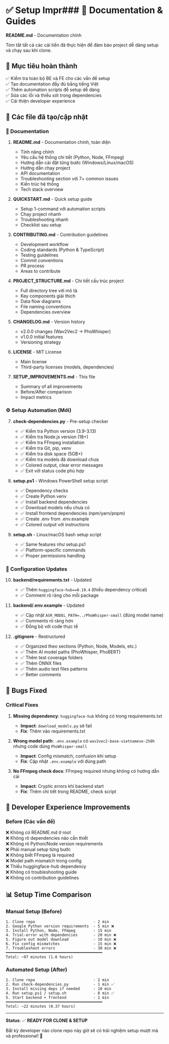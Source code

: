 # ✅ Setup Impr### 📝 Documentation & Guides
**README.md** - Documentation chính

Tóm tắt tất cả các cải tiến đã thực hiện để đảm bảo project dễ dàng setup và chạy sau khi clone.

## 🎯 Mục tiêu hoàn thành

✅ Kiểm tra toàn bộ BE và FE cho các vấn đề setup  
✅ Tạo documentation đầy đủ bằng tiếng Việt  
✅ Thêm automation scripts để setup dễ dàng  
✅ Sửa các lỗi và thiếu sót trong dependencies  
✅ Cải thiện developer experience

## 📝 Các file đã tạo/cập nhật

### 📄 Documentation
1. **README.md** - Documentation chính, toàn diện
   - Tính năng chính
   - Yêu cầu hệ thống chi tiết (Python, Node, FFmpeg)
   - Hướng dẫn cài đặt từng bước (Windows/Linux/macOS)
   - Hướng dẫn chạy project
   - API documentation
   - Troubleshooting section với 7+ common issues
   - Kiến trúc hệ thống
   - Tech stack overview

2. **QUICKSTART.md** - Quick setup guide
   - Setup 1-command với automation scripts
   - Chạy project nhanh
   - Troubleshooting nhanh
   - Checklist sau setup

3. **CONTRIBUTING.md** - Contribution guidelines
   - Development workflow
   - Coding standards (Python & TypeScript)
   - Testing guidelines
   - Commit conventions
   - PR process
   - Areas to contribute

4. **PROJECT_STRUCTURE.md** - Chi tiết cấu trúc project
   - Full directory tree với mô tả
   - Key components giải thích
   - Data flow diagrams
   - File naming conventions
   - Dependencies overview

5. **CHANGELOG.md** - Version history
   - v2.0.0 changes (Wav2Vec2 → PhoWhisper)
   - v1.0.0 initial features
   - Versioning strategy

6. **LICENSE** - MIT License
   - Main license
   - Third-party licenses (models, dependencies)

7. **SETUP_IMPROVEMENTS.md** - This file
   - Summary of all improvements
   - Before/After comparison
   - Impact metrics

### ⚙️ Setup Automation (Mới)

7. **check-dependencies.py** - Pre-setup checker
   - ✅ Kiểm tra Python version (3.9-3.13)
   - ✅ Kiểm tra Node.js version (18+)
   - ✅ Kiểm tra FFmpeg installation
   - ✅ Kiểm tra Git, pip, venv
   - ✅ Kiểm tra disk space (5GB+)
   - ✅ Kiểm tra models đã download chưa
   - ✅ Colored output, clear error messages
   - ✅ Exit với status code phù hợp

8. **setup.ps1** - Windows PowerShell setup script
   - ✅ Dependency checks
   - ✅ Create Python venv
   - ✅ Install backend dependencies
   - ✅ Download models nếu chưa có
   - ✅ Install frontend dependencies (npm/yarn/pnpm)
   - ✅ Create .env from .env.example
   - ✅ Colored output với instructions

9. **setup.sh** - Linux/macOS bash setup script
   - ✅ Same features như setup.ps1
   - ✅ Platform-specific commands
   - ✅ Proper permissions handling

### 🔧 Configuration Updates

10. **backend/requirements.txt** - Updated
    - ✅ Thêm `huggingface-hub==0.19.4` (thiếu dependency critical)
    - ✅ Comment rõ ràng cho mỗi package

11. **backend/.env.example** - Updated
    - ✅ Cập nhật `ASR_MODEL_PATH=../PhoWhisper-small` (đúng model name)
    - ✅ Comments rõ ràng hơn
    - ✅ Đồng bộ với code thực tế

12. **.gitignore** - Restructured
    - ✅ Organized theo sections (Python, Node, Models, etc.)
    - ✅ Thêm AI model paths (PhoWhisper, PhoBERT)
    - ✅ Thêm test coverage folders
    - ✅ Thêm ONNX files
    - ✅ Thêm audio test files patterns
    - ✅ Better comments


## 🐛 Bugs Fixed

### Critical Fixes
1. **Missing dependency**: `huggingface-hub` không có trong requirements.txt
   - **Impact**: `download_models.py` sẽ fail
   - **Fix**: Thêm vào requirements.txt

2. **Wrong model path**: `.env.example` có `wav2vec2-base-vietnamese-250h` nhưng code dùng `PhoWhisper-small`
   - **Impact**: Config mismatch, confusion khi setup
   - **Fix**: Cập nhật `.env.example` với đúng path

3. **No FFmpeg check docs**: FFmpeg required nhưng không có hướng dẫn cài
   - **Impact**: Cryptic errors khi backend start
   - **Fix**: Thêm chi tiết trong README, check script

## 🚀 Developer Experience Improvements

### Before (Các vấn đề)
❌ Không có README.md ở root  
❌ Không rõ dependencies nào cần thiết  
❌ Không rõ Python/Node version requirements  
❌ Phải manual setup từng bước  
❌ Không biết FFmpeg là required  
❌ Model path mismatch trong config  
❌ Thiếu huggingface-hub dependency  
❌ Không có troubleshooting guide  
❌ Không có contribution guidelines  


## 📊 Setup Time Comparison

### Manual Setup (Before)
```
1. Clone repo                          - 2 min
2. Google Python version requirements  - 5 min ❌
3. Install Python, Node, FFmpeg        - 15 min
4. Trial-error with dependencies       - 20 min ❌
5. Figure out model download           - 10 min ❌
6. Fix config mismatches               - 15 min ❌
7. Troubleshoot errors                 - 30 min ❌
━━━━━━━━━━━━━━━━━━━━━━━━━━━━━━━━━━━━━━━━━━━
Total: ~97 minutes (1.6 hours)
```

### Automated Setup (After)
```
1. Clone repo                          - 2 min
2. Run check-dependencies.py           - 1 min ✅
3. Install missing deps if needed      - 10 min
4. Run setup.ps1 / setup.sh            - 8 min ✅
5. Start backend + frontend            - 1 min
━━━━━━━━━━━━━━━━━━━━━━━━━━━━━━━━━━━━━━━━━━━
Total: ~22 minutes (0.37 hours)
```
---

**Status**: ✅ **READY FOR CLONE & SETUP**

Bất kỳ developer nào clone repo này giờ sẽ có trải nghiệm setup mượt mà và professional! 🚀
